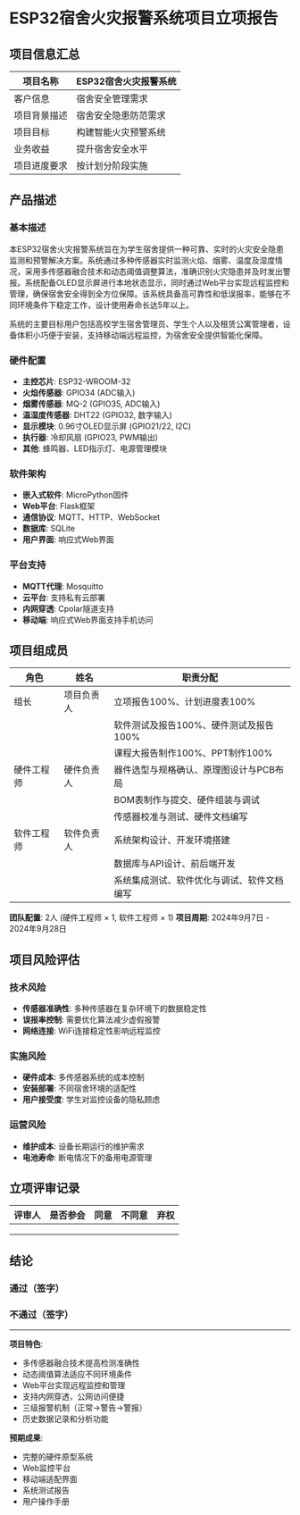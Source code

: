 # ESP32宿舍火灾报警系统项目立项报告

## 项目信息汇总

| 项目名称 | ESP32宿舍火灾报警系统 |
|---------|------------------|
| 客户信息 | 宿舍安全管理需求 |
| 项目背景描述 | 宿舍安全隐患防范需求 |
| 项目目标 | 构建智能火灾预警系统 |
| 业务收益 | 提升宿舍安全水平 |
| 项目进度要求 | 按计划分阶段实施 |

## 产品描述

### 基本描述

本ESP32宿舍火灾报警系统旨在为学生宿舍提供一种可靠、实时的火灾安全隐患监测和预警解决方案。系统通过多种传感器实时监测火焰、烟雾、温度及湿度情况，采用多传感器融合技术和动态阈值调整算法，准确识别火灾隐患并及时发出警报。系统配备OLED显示屏进行本地状态显示，同时通过Web平台实现远程监控和管理，确保宿舍安全得到全方位保障。该系统具备高可靠性和低误报率，能够在不同环境条件下稳定工作，设计使用寿命长达5年以上。

系统的主要目标用户包括高校学生宿舍管理员、学生个人以及租赁公寓管理者，设备体积小巧便于安装，支持移动端远程监控，为宿舍安全提供智能化保障。

### 硬件配置
- **主控芯片**: ESP32-WROOM-32
- **火焰传感器**: GPIO34 (ADC输入)
- **烟雾传感器**: MQ-2 (GPIO35, ADC输入)
- **温湿度传感器**: DHT22 (GPIO32, 数字输入)
- **显示模块**: 0.96寸OLED显示屏 (GPIO21/22, I2C)
- **执行器**: 冷却风扇 (GPIO23, PWM输出)
- **其他**: 蜂鸣器、LED指示灯、电源管理模块

### 软件架构
- **嵌入式软件**: MicroPython固件
- **Web平台**: Flask框架
- **通信协议**: MQTT、HTTP、WebSocket
- **数据库**: SQLite
- **用户界面**: 响应式Web界面

### 平台支持
- **MQTT代理**: Mosquitto
- **云平台**: 支持私有云部署
- **内网穿透**: Cpolar隧道支持
- **移动端**: 响应式Web界面支持手机访问

## 项目组成员

| 角色 | 姓名 | 职责分配 |
|------|------|----------|
| 组长 | 项目负责人 | 立项报告100%、计划进度表100% |
|      |      | 软件测试及报告100%、硬件测试及报告100% |
|      |      | 课程大报告制作100%、PPT制作100% |
| 硬件工程师 | 硬件负责人 | 器件选型与规格确认、原理图设计与PCB布局 |
|      |      | BOM表制作与提交、硬件组装与调试 |
|      |      | 传感器校准与测试、硬件文档编写 |
| 软件工程师 | 软件负责人 | 系统架构设计、开发环境搭建 |
|      |      | 数据库与API设计、前后端开发 |
|      |      | 系统集成测试、软件优化与调试、软件文档编写 |

**团队配置**: 2人 (硬件工程师 × 1, 软件工程师 × 1)
**项目周期**: 2024年9月7日 - 2024年9月28日

## 项目风险评估

### 技术风险
- **传感器准确性**: 多种传感器在复杂环境下的数据稳定性
- **误报率控制**: 需要优化算法减少虚假报警
- **网络连接**: WiFi连接稳定性影响远程监控

### 实施风险
- **硬件成本**: 多传感器系统的成本控制
- **安装部署**: 不同宿舍环境的适配性
- **用户接受度**: 学生对监控设备的隐私顾虑

### 运营风险
- **维护成本**: 设备长期运行的维护需求
- **电池寿命**: 断电情况下的备用电源管理

## 立项评审记录

| 评审人 | 是否参会 | 同意 | 不同意 | 弃权 |
|--------|----------|------|--------|------|
|        |          |      |        |      |
|        |          |      |        |      |
|        |          |      |        |      |

## 结论

### 通过（签字）

### 不通过（签字）

---

**项目特色**:
- 多传感器融合技术提高检测准确性
- 动态阈值算法适应不同环境条件
- Web平台实现远程监控和管理
- 支持内网穿透，公网访问便捷
- 三级报警机制（正常→警告→警报）
- 历史数据记录和分析功能

**预期成果**:
- 完整的硬件原型系统
- Web监控平台
- 移动端适配界面
- 系统测试报告
- 用户操作手册